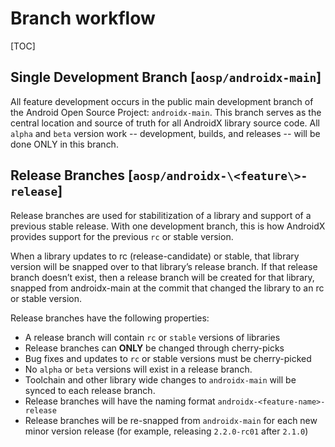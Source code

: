 # Branch workflow

[TOC]

## Single Development Branch [`aosp/androidx-main`]

All feature development occurs in the public main development branch of the
Android Open Source Project: `androidx-main`. This branch serves as the central
location and source of truth for all AndroidX library source code. All `alpha`
and `beta` version work -- development, builds, and releases -- will be done
ONLY in this branch.

## Release Branches [`aosp/androidx-\<feature\>-release`]

Release branches are used for stabilitization of a library and support of a
previous stable release. With one development branch, this is how AndroidX
provides support for the previous `rc` or stable version.

When a library updates to rc (release-candidate) or stable, that library version
will be snapped over to that library’s release branch. If that release branch
doesn’t exist, then a release branch will be created for that library, snapped
from androidx-main at the commit that changed the library to an rc or stable
version.

Release branches have the following properties:

*   A release branch will contain `rc` or `stable` versions of libraries
*   Release branches can **ONLY** be changed through cherry-picks
*   Bug fixes and updates to `rc` or stable versions must be cherry-picked
*   No `alpha` or `beta` versions will exist in a release branch.
*   Toolchain and other library wide changes to `androidx-main` will be synced
    to each release branch.
*   Release branches will have the naming format
    `androidx-<feature-name>-release`
*   Release branches will be re-snapped from `androidx-main` for each new minor
    version release (for example, releasing `2.2.0-rc01` after `2.1.0`)
